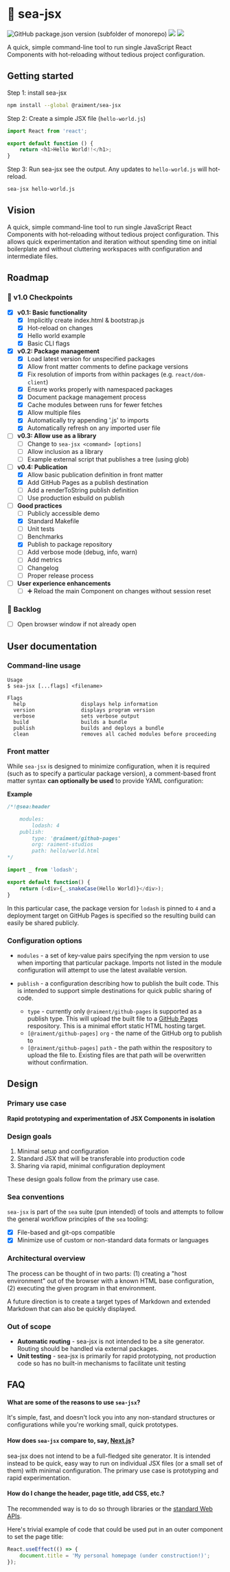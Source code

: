 # 🌊 sea-jsx

![GitHub package.json version (subfolder of monorepo)](https://img.shields.io/github/package-json/v/raiment-studios/monorepo?filename=source%2Fprojects%2Fsea%2Fapps%2Fsea-jsx%2Fpackage.json)
![](https://img.shields.io/badge/license-MIT-039)
[![](https://img.shields.io/badge/feedback-welcome!-1a6)](https://github.com/raiment-studios/monorepo/discussions)

A quick, simple command-line tool to run single JavaScript React Components with hot-reloading without tedious project configuration.

## Getting started

Step 1: install sea-jsx

```bash
npm install --global @raiment/sea-jsx
```

Step 2: Create a simple JSX file (`hello-world.js`)

```javascript
import React from 'react';

export default function () {
    return <h1>Hello World!!</h1>;
}
```

Step 3: Run sea-jsx see the output. Any updates to `hello-world.js` will hot-reload.

```bash
sea-jsx hello-world.js
```

## Vision

A quick, simple command-line tool to run single JavaScript React Components with hot-reloading without tedious project configuration. This allows quick experimentation and iteration without spending time on initial boilerplate and without cluttering workspaces with configuration and intermediate files.

## Roadmap

### 🏁 v1.0 Checkpoints

-   [x] **v0.1: Basic functionality**
    -   [x] Implicitly create index.html & bootstrap.js
    -   [x] Hot-reload on changes
    -   [x] Hello world example
    -   [x] Basic CLI flags
-   [x] **v0.2: Package management**
    -   [x] Load latest version for unspecified packages
    -   [x] Allow front matter comments to define package versions
    -   [x] Fix resolution of imports from within packages (e.g. `react/dom-client`)
    -   [x] Ensure works properly with namespaced packages
    -   [x] Document package management process
    -   [x] Cache modules between runs for fewer fetches
    -   [x] Allow multiple files
    -   [x] Automatically try appending '.js' to imports
    -   [x] Automatically refresh on any imported user file
-   [ ] **v0.3: Allow use as a library**
    -   [ ] Change to `sea-jsx <command> [options]`
    -   [ ] Allow inclusion as a library
    -   [ ] Example external script that publishes a tree (using glob)
-   [ ] **v0.4: Publication**
    -   [x] Allow basic publication definition in front matter
    -   [x] Add GitHub Pages as a publish destination
    -   [ ] Add a renderToString publish definition
    -   [ ] Use production esbuild on publish
-   [ ] **Good practices**
    -   [ ] Publicly accessible demo
    -   [x] Standard Makefile
    -   [ ] Unit tests
    -   [ ] Benchmarks
    -   [x] Publish to package repository
    -   [ ] Add verbose mode (debug, info, warn)
    -   [ ] Add metrics
    -   [ ] Changelog
    -   [ ] Proper release process
-   [ ] **User experience enhancements**
    -   [ ] ➕ Reload the main Component on changes without session reset

### 🎄 Backlog

-   [ ] Open browser window if not already open

## User documentation

### Command-line usage

```
Usage
$ sea-jsx [...flags] <filename>

Flags
  help                  displays help information
  version               displays program version
  verbose               sets verbose output
  build                 builds a bundle
  publish               builds and deploys a bundle
  clean                 removes all cached modules before proceeding
```

### Front matter

While `sea-jsx` is designed to minimize configuration, when it is required (such as to specify a particular package version), a comment-based front matter syntax **can optionally be used** to provide YAML configuration:

**Example**

```javascript
/*!@sea:header

    modules:
        lodash: 4
    publish:
        type: '@raiment/github-pages'
        org: raiment-studios
        path: hello/world.html
*/

import _ from 'lodash';

export default function() {
    return (<div>{_.snakeCase(Hello World)}</div>);
}
```

In this particular case, the package version for `lodash` is pinned to `4` and a deployment target on GitHub Pages is specified so the resulting build can easily be shared publicly.

### Configuration options

-   `modules` - a set of key-value pairs specifying the npm version to use when importing that particular package. Imports not listed in the module configuration will attempt to use the latest available version.

-   `publish` - a configuration describing how to publish the built code. This is intended to support simple destinations for quick public sharing of code.
    -   `type` - currently only `@raiment/github-pages` is supported as a publish type. This will upload the built file to a [GitHub Pages](https://docs.github.com/en/pages/getting-started-with-github-pages/about-github-pages) respository. This is a minimal effort static HTML hosting target.
    -   `[@raiment/github-pages]` `org` - the name of the GitHub org to publish to
    -   `[@raiment/github-pages]` `path` - the path within the respository to upload the file to. Existing files are that path will be overwritten without confirmation.

## Design

### Primary use case

**Rapid prototyping and experimentation of JSX Components in isolation**

### Design goals

1. Minimal setup and configuration
2. Standard JSX that will be transferable into production code
3. Sharing via rapid, minimal configuration deployment

These design goals follow from the primary use case.

### Sea conventions

`sea-jsx` is part of the `sea` suite (pun intended) of tools and attempts to follow the general workflow principles of the `sea` tooling:

-   [x] File-based and git-ops compatible
-   [x] Minimize use of custom or non-standard data formats or languages

### Architectural overview

The process can be thought of in two parts: (1) creating a "host environment" out of the browser with a known HTML base configuration, (2) executing the given program in that environment.

A future direction is to create a target types of Markdown and extended Markdown that can also be quickly displayed.

### Out of scope

-   **Automatic routing** - sea-jsx is not intended to be a site generator. Routing should be handled via external packages.
-   **Unit testing** - sea-jsx is primarily for rapid prototyping, not production code so has no built-in mechanisms to facilitate unit testing

## FAQ

#### What are some of the reasons to use `sea-jsx`?

It's simple, fast, and doesn't lock you into any non-standard structures or configurations while you're working small, quick prototypes.

#### How does `sea-jsx` compare to, say, [Next.js](https://nextjs.org/)?

sea-jsx does not intend to be a full-fledged site generator. It is intended instead to be quick, easy way to run on individual JSX files (or a small set of them) with minimal configuration. The primary use case is prototyping and rapid experimentation.

#### How do I change the header, page title, add CSS, etc.?

The recommended way is to do so through libraries or the [standard Web APIs](https://developer.mozilla.org/en-US/docs/Web/API/Document).

Here's trivial example of code that could be used put in an outer component to set the page title:

```javascript
React.useEffect(() => {
    document.title = 'My personal homepage (under construction!)';
});
```
